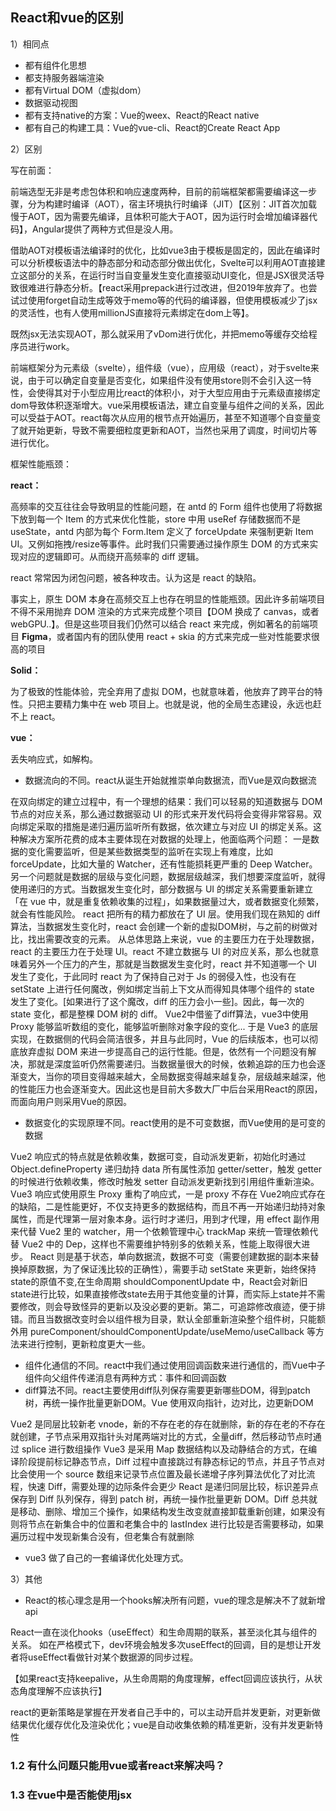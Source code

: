 ## React和vue的区别

1）相同点

- 都有组件化思想
- 都支持服务器端渲染
- 都有Virtual DOM（虚拟dom）
- 数据驱动视图
- 都有支持native的方案：Vue的weex、React的React native
- 都有自己的构建工具：Vue的vue-cli、React的Create React App

2）区别

写在前面：

前端选型无非是考虑包体积和响应速度两种，目前的前端框架都需要编译这一步骤，分为构建时编译（AOT），宿主环境执行时编译（JIT）【区别：JIT首次加载慢于AOT，因为需要先编译，且体积可能大于AOT，因为运行时会增加编译器代码】，Angular提供了两种方式但是没人用。

借助AOT对模板语法编译时的优化，比如vue3由于模板是固定的，因此在编译时可以分析模板语法中的静态部分和动态部分做出优化，Svelte可以利用AOT直接建立这部分的关系，在运行时当自变量发生变化直接驱动UI变化，但是JSX很灵活导致很难进行静态分析。【react采用prepack进行过改进，但2019年放弃了。也尝试过使用forget自动生成等效于memo等的代码的编译器，但使用模板减少了jsx的灵活性，也有人使用millionJS直接将元素绑定在dom上等】。

既然jsx无法实现AOT，那么就采用了vDom进行优化，并把memo等缓存交给程序员进行work。

前端框架分为元素级（svelte），组件级（vue），应用级（react），对于svelte来说，由于可以确定自变量是否变化，如果组件没有使用store则不会引入这一特性，会使得其对于小型应用比react的体积小，对于大型应用由于元素级直接绑定dom导致体积逐渐增大。vue采用模板语法，建立自变量与组件之间的关系，因此可以受益于AOT。react每次从应用的根节点开始遍历，甚至不知道哪个自变量变了就开始更新，导致不需要细粒度更新和AOT，当然也采用了调度，时间切片等进行优化。

框架性能瓶颈：

**react：**

高频率的交互往往会导致明显的性能问题，在 antd 的 Form 组件也使用了将数据下放到每一个 Item 的方式来优化性能，store 中用 useRef 存储数据而不是 useState，antd 内部为每个 Form.Item 定义了 forceUpdate 来强制更新 Item UI。又例如拖拽/resize等事件。此时我们只需要通过操作原生 DOM 的方式来实现对应的逻辑即可。从而绕开高频率的 diff 逻辑。

react 常常因为闭包问题，被各种攻击。认为这是 react 的缺陷。

事实上，原生 DOM 本身在高频交互上也存在明显的性能瓶颈。因此许多前端项目不得不采用抛弃 DOM 渲染的方式来完成整个项目【DOM 换成了 canvas，或者 webGPU..】。但是这些项目我们仍然可以结合 react 来完成，例如著名的前端项目 **Figma**，或者国内有的团队使用 react + skia 的方式来完成一些对性能要求很高的项目

**Solid：**

 为了极致的性能体验，完全弃用了虚拟 DOM，也就意味着，他放弃了跨平台的特性。只把主要精力集中在 web 项目上。也就是说，他的全局生态建设，永远也赶不上 react。

**vue：**

丢失响应式，如解构。

- 数据流向的不同。react从诞生开始就推崇单向数据流，而Vue是双向数据流

在双向绑定的建立过程中，有一个理想的结果：我们可以轻易的知道数据与 DOM 节点的对应关系，那么通过数据驱动 UI 的形式来开发代码将会变得非常容易。双向绑定采取的措施是递归遍历监听所有数据，依次建立与对应 UI 的绑定关系。这种解决方案所花费的成本主要体现在对数据的处理上，他面临两个问题：
一是数据的变化需要监听，但是某些数据类型的监听在实现上有难度，比如 forceUpdate，比如大量的 Watcher，还有性能损耗更严重的 Deep Watcher。另一个问题就是数据的层级与变化问题，数据层级越深，我们想要深度监听，就得使用递归的方式。当数据发生变化时，部分数据与 UI 的绑定关系需要重新建立「在 vue 中，就是重复依赖收集的过程」，如果数据量过大，或者数据变化频繁，就会有性能风险。
react 把所有的精力都放在了 UI 层。使用我们现在熟知的 diff 算法，当数据发生变化时，react 会创建一个新的虚拟DOM树，与之前的树做对比，找出需要改变的元素。
从总体思路上来说，vue 的主要压力在于处理数据，react 的主要压力在于处理 UI。react 不建立数据与 UI 的对应关系，那么也就意味着另外一个压力的产生，那就是当数据发生变化时，react 并不知道哪一个 UI 发生了变化，于此同时 react 为了保持自己对于 Js 的弱侵入性，也没有在 setState 上进行任何魔改，例如绑定当前上下文从而得知具体哪个组件的 state 发生了变化。[如果进行了这个魔改，diff 的压力会小一些]。因此，每一次的 state 变化，都是整棵 DOM 树的 diff。
Vue2中借鉴了diff算法，vue3中使用Proxy 能够监听数组的变化，能够监听删除对象字段的变化... 于是 Vue3 的底层实现，在数据侧的代码会简洁很多，并且与此同时，Vue 的后续版本，也可以彻底放弃虚拟 DOM 来进一步提高自己的运行性能。但是，依然有一个问题没有解决，那就是深度监听仍然需要递归。当数据量很大的时候，依赖追踪的压力也会逐渐变大，当你的项目变得越来越大，全局数据变得越来越复杂，层级越来越深，他的性能压力也会逐渐变大。因此这也是目前大多数大厂中后台采用React的原因，而面向用户则采用Vue的原因。

- 数据变化的实现原理不同。react使用的是不可变数据，而Vue使用的是可变的数据

Vue2 响应式的特点就是依赖收集，数据可变，自动派发更新，初始化时通过 Object.defineProperty 递归劫持 data 所有属性添加 getter/setter，触发 getter 的时候进行依赖收集，修改时触发 setter 自动派发更新找到引用组件重新渲染。
Vue3 响应式使用原生 Proxy 重构了响应式，一是 proxy 不存在 Vue2响应式存在的缺陷，二是性能更好，不仅支持更多的数据结构，而且不再一开始递归劫持对象属性，而是代理第一层对象本身。运行时才递归，用到才代理，用 effect 副作用来代替 Vue2 里的 watcher，用一个依赖管理中心 trackMap 来统一管理依赖代替 Vue2 中的 Dep，这样也不需要维护特别多的依赖关系，性能上取得很大进步。
React 则是基于状态，单向数据流，数据不可变（需要创建数据的副本来替换掉原数据，为了保证浅比较的正确性），需要手动 setState 来更新，始终保持state的原值不变,在生命周期 shouldComponentUpdate 中，React会对新旧state进行比较，如果直接修改state去用于其他变量的计算，而实际上state并不需要修改，则会导致怪异的更新以及没必要的更新。第二，可追踪修改痕迹，便于排错。而且当数据改变时会以组件根为目录，默认全部重新渲染整个组件树，只能额外用 pureComponent/shouldComponentUpdate/useMemo/useCallback 等方法来进行控制，更新粒度更大一些。

- 组件化通信的不同。react中我们通过使用回调函数来进行通信的，而Vue中子组件向父组件传递消息有两种方式：事件和回调函数
- diff算法不同。react主要使用diff队列保存需要更新哪些DOM，得到patch树，再统一操作批量更新DOM。Vue 使用双向指针，边对比，边更新DOM

Vue2 是同层比较新老 vnode，新的不存在老的存在就删除，新的存在老的不存在就创建，子节点采用双指针头对尾两端对比的方式，全量diff，然后移动节点时通过 splice 进行数组操作
Vue3 是采用 Map 数据结构以及动静结合的方式，在编译阶段提前标记静态节点，Diff 过程中直接跳过有静态标记的节点，并且子节点对比会使用一个 source 数组来记录节点位置及最长递增子序列算法优化了对比流程，快速 Diff，需要处理的边际条件会更少
React 是递归同层比较，标识差异点保存到 Diff 队列保存，得到 patch 树，再统一操作批量更新 DOM。Diff 总共就是移动、删除、增加三个操作，如果结构发生改变就直接卸载重新创建，如果没有则将节点在新集合中的位置和老集合中的 lastIndex 进行比较是否需要移动，如果遍历过程中发现新集合没有，但老集合有就删除

- vue3 做了自己的一套编译优化处理方式。

3）其他

- React的核心理念是用一个hooks解决所有问题，vue的理念是解决不了就新增api

React一直在淡化hooks（useEffect）和生命周期的联系，甚至淡化其与组件的关系。 如在严格模式下，dev环境会触发多次useEffect的回调，目的是想让开发者将useEffect看做针对某个数据源的同步过程。

【如果react支持keepalive，从生命周期的角度理解，effect回调应该执行，从状态角度理解不应该执行】

react的更新策略是掌握在开发者自己手中的，可以主动开启并发更新，对更新做结果优化缓存优化及渲染优化；vue是自动收集依赖的精准更新，没有并发更新特性

### 1.2 有什么问题只能用vue或者react来解决吗？

### 1.3 在vue中是否能使用jsx